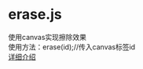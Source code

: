 # erase.js
使用canvas实现擦除效果<br/>
使用方法：erase(id);//传入canvas标签id<br/>
<a href="https://github.com/mzabriskie/axios"> 详细介绍

